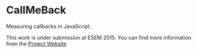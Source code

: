 CallMeBack
==========

Measuring callbacks in JavaScript.

This work is under submission at ESEM 2015. 
You can find more information from the [Project Website](http://www.ece.ubc.ca/~kgallaba/callback-study/)